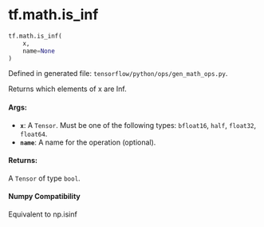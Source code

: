 <div itemscope itemtype="http://developers.google.com/ReferenceObject">
<meta itemprop="name" content="tf.math.is_inf" />
<meta itemprop="path" content="Stable" />
</div>

# tf.math.is_inf

``` python
tf.math.is_inf(
    x,
    name=None
)
```



Defined in generated file: `tensorflow/python/ops/gen_math_ops.py`.

Returns which elements of x are Inf.



#### Args:

* <b>`x`</b>: A `Tensor`. Must be one of the following types: `bfloat16`, `half`, `float32`, `float64`.
* <b>`name`</b>: A name for the operation (optional).


#### Returns:

A `Tensor` of type `bool`.

#### Numpy Compatibility
Equivalent to np.isinf

